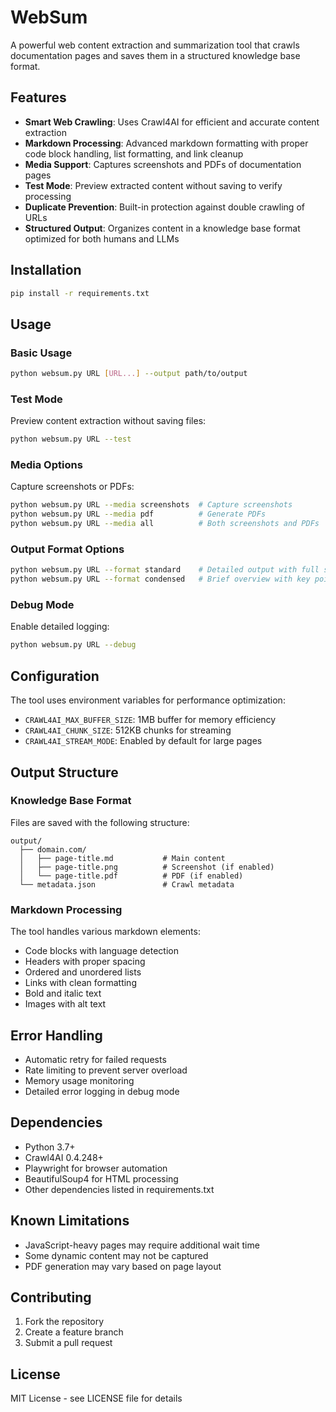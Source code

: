 # WebSum

A powerful web content extraction and summarization tool that crawls documentation pages and saves them in a structured knowledge base format.

## Features

- **Smart Web Crawling**: Uses Crawl4AI for efficient and accurate content extraction
- **Markdown Processing**: Advanced markdown formatting with proper code block handling, list formatting, and link cleanup
- **Media Support**: Captures screenshots and PDFs of documentation pages
- **Test Mode**: Preview extracted content without saving to verify processing
- **Duplicate Prevention**: Built-in protection against double crawling of URLs
- **Structured Output**: Organizes content in a knowledge base format optimized for both humans and LLMs

## Installation

```bash
pip install -r requirements.txt
```

## Usage

### Basic Usage

```bash
python websum.py URL [URL...] --output path/to/output
```

### Test Mode

Preview content extraction without saving files:

```bash
python websum.py URL --test
```

### Media Options

Capture screenshots or PDFs:

```bash
python websum.py URL --media screenshots  # Capture screenshots
python websum.py URL --media pdf          # Generate PDFs
python websum.py URL --media all          # Both screenshots and PDFs
```

### Output Format Options

```bash
python websum.py URL --format standard    # Detailed output with full structure
python websum.py URL --format condensed   # Brief overview with key points
```

### Debug Mode

Enable detailed logging:

```bash
python websum.py URL --debug
```

## Configuration

The tool uses environment variables for performance optimization:

- `CRAWL4AI_MAX_BUFFER_SIZE`: 1MB buffer for memory efficiency
- `CRAWL4AI_CHUNK_SIZE`: 512KB chunks for streaming
- `CRAWL4AI_STREAM_MODE`: Enabled by default for large pages

## Output Structure

### Knowledge Base Format

Files are saved with the following structure:
```
output/
  ├── domain.com/
  │   ├── page-title.md           # Main content
  │   ├── page-title.png          # Screenshot (if enabled)
  │   └── page-title.pdf          # PDF (if enabled)
  └── metadata.json               # Crawl metadata
```

### Markdown Processing

The tool handles various markdown elements:
- Code blocks with language detection
- Headers with proper spacing
- Ordered and unordered lists
- Links with clean formatting
- Bold and italic text
- Images with alt text

## Error Handling

- Automatic retry for failed requests
- Rate limiting to prevent server overload
- Memory usage monitoring
- Detailed error logging in debug mode

## Dependencies

- Python 3.7+
- Crawl4AI 0.4.248+
- Playwright for browser automation
- BeautifulSoup4 for HTML processing
- Other dependencies listed in requirements.txt

## Known Limitations

- JavaScript-heavy pages may require additional wait time
- Some dynamic content may not be captured
- PDF generation may vary based on page layout

## Contributing

1. Fork the repository
2. Create a feature branch
3. Submit a pull request

## License

MIT License - see LICENSE file for details
